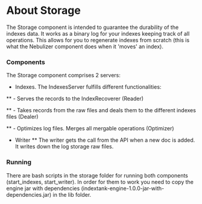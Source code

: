 About Storage
=============

The Storage component is intended to guarantee the durability of the indexes data. It works as a binary log for your indexes keeping track of all operations. This allows for you to regenerate indexes from scratch (this is what the Nebulizer component does when it 'moves' an index).

### Components 

The Storage component comprises 2 servers:

* Indexes. The IndexesServer fulfills different functionalities:

** - Serves the records to the IndexRecoverer (Reader)

** - Takes records from the raw files and deals them to the different indexes files (Dealer)

** - Optimizes log files. Merges all mergable operations (Optimizer) 

* Writer
** The writer gets the call from the API when a new doc is added. It writes down the log storage raw files.

### Running

There are bash scripts in the storage folder for running both components (start_indexes, start_writer). In order for them to work you need to copy the engine jar with dependencies (indextank-engine-1.0.0-jar-with-dependencies.jar) in the lib folder. 



